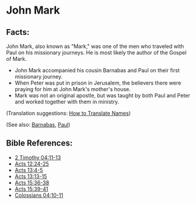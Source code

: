 # John Mark #

## Facts: ##

John Mark, also known as "Mark," was one of the men who traveled with Paul on his missionary journeys. He is most likely the author of the Gospel of Mark.

* John Mark accompanied his cousin Barnabas and Paul on their first missionary journey.
* When Peter was put in prison in Jerusalem, the believers there were praying for him at John Mark's mother's house.
* Mark was not an original apostle, but was taught by both Paul and Peter and worked together with them in ministry.

(Translation suggestions: [How to Translate Names](en/ta-vol1/translate/man/translate-names))

(See also: [Barnabas](../other/barnabas.md), [Paul](../other/paul.md))

## Bible References: ##

* [2 Timothy 04:11-13](en/tn/2ti/help/04/11)
* [Acts 12:24-25](en/tn/act/help/12/24)
* [Acts 13:4-5](en/tn/act/help/13/04)
* [Acts 13:13-15](en/tn/act/help/13/13)
* [Acts 15:36-38](en/tn/act/help/15/36)
* [Acts 15:39-41](en/tn/act/help/15/39)
* [Colossians 04:10-11](en/tn/col/help/04/10)